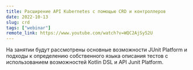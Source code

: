 ```yaml
---
title: Расширение API Kubernetes с помощью CRD и контроллеров
date: 2022-10-13
slug: crd
tags: ["webinar"]
remote_link: https://www.youtube.com/watch?v=WQC2AjSy52U
---
```


На занятии будут рассмотрены основные возможности JUnit Platform и подходы к определению собственного языка описания тестов с использованием возможностей Kotlin DSL и API Junit Platform.
